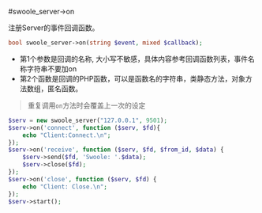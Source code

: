 #swoole_server->on

注册Server的事件回调函数。
```php
bool swoole_server->on(string $event, mixed $callback);
```
* 第1个参数是回调的名称, 大小写不敏感，具体内容参考回调函数列表，事件名称字符串不要加on
* 第2个函数是回调的PHP函数，可以是函数名的字符串，类静态方法，对象方法数组，匿名函数。

> 重复调用`on`方法时会覆盖上一次的设定  

```php
$serv = new swoole_server("127.0.0.1", 9501);
$serv->on('connect', function ($serv, $fd){
    echo "Client:Connect.\n";
});
$serv->on('receive', function ($serv, $fd, $from_id, $data) {
    $serv->send($fd, 'Swoole: '.$data);
    $serv->close($fd);
});
$serv->on('close', function ($serv, $fd) {
    echo "Client: Close.\n";
});
$serv->start();
```
